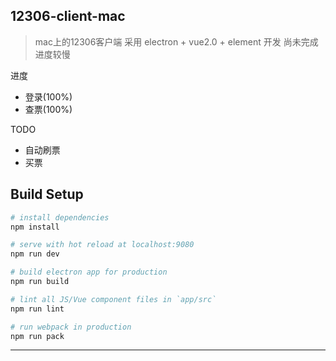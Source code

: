 ## 12306-client-mac

> mac上的12306客户端
采用 electron + vue2.0 + element 开发
尚未完成 进度较慢

进度
* 登录(100%)
* 查票(100%)

TODO
* 自动刷票
* 买票

## Build Setup

``` bash
# install dependencies
npm install

# serve with hot reload at localhost:9080
npm run dev

# build electron app for production
npm run build

# lint all JS/Vue component files in `app/src`
npm run lint

# run webpack in production
npm run pack
```

---

